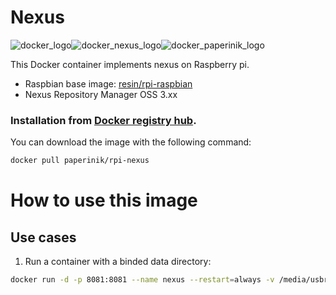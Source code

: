 # Nexus

![docker_logo](https://raw.githubusercontent.com/brunocantisano/rpi-nexus/master/files/docker.png)![docker_nexus_logo](https://raw.githubusercontent.com/brunocantisano/rpi-nexus/master/files/logo-nexus.png)![docker_paperinik_logo](https://raw.githubusercontent.com/brunocantisano/rpi-nexus/master/files/docker_paperinik_120x120.png)

This Docker container implements nexus on Raspberry pi.

 * Raspbian base image: [resin/rpi-raspbian](https://hub.docker.com/r/resin/rpi-raspbian/)
 * Nexus Repository Manager OSS 3.xx
 
### Installation from [Docker registry hub](https://registry.hub.docker.com/u/paperinik/rpi-nexus/).

You can download the image with the following command:

```bash
docker pull paperinik/rpi-nexus
```

# How to use this image

Use cases
----

1) Run a container with a binded data directory:
```bash
docker run -d -p 8081:8081 --name nexus --restart=always -v /media/usbraid/docker/nexus-data:/opt/sonatype/nexus paperinik/rpi-nexus
```